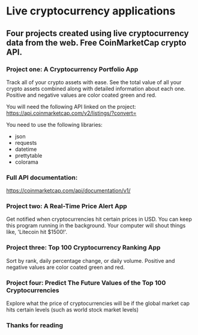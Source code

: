 # Live cryptocurrency applications

## Four projects created using live cryptocurrency data from the web. Free CoinMarketCap crypto API.

### Project one: A Cryptocurrency Portfolio App

Track all of your crypto assets with ease. See the total value of all your crypto assets combined along with detailed information about each one. Positive and negative values are color coated green and red.

You will need the following API linked on the project: https://api.coinmarketcap.com/v2/listings/?convert=

You need to use the following libraries: 

- json
- requests
- datetime
- prettytable
- colorama

### Full API documentation:

https://coinmarketcap.com/api/documentation/v1/

### Project two: A Real-Time Price Alert App 

Get notified when cryptocurrencies hit certain prices in USD. You can keep this program running in the background. Your computer will shout things like, 'Litecoin hit $1500!'.

### Project three: Top 100 Cryptocurrency Ranking App

Sort by rank, daily percentage change, or daily volume. Positive and negative values are color coated green and red.

### Project four: Predict The Future Values of the Top 100 Cryptocurrencies

Explore what the price of cryptocurrencies will be if the global market cap hits certain levels (such as world stock market levels)

### Thanks for reading 
